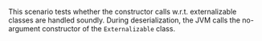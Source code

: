 [//]: # (MAIN: extser.Demo)
This scenario tests whether the constructor calls w.r.t. externalizable classes are handled soundly.
During deserialization, the JVM calls the no-argument constructor of the ```Externalizable``` class.
